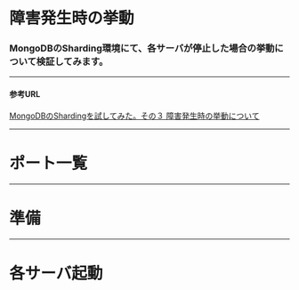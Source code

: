 障害発生時の挙動
=================
### MongoDBのSharding環境にて、各サーバが停止した場合の挙動について検証してみます。
----
#### 参考URL

[MongoDBのShardingを試してみた。その３ 障害発生時の挙動について](http://d.hatena.ne.jp/matsuou1/20110419/1303231639)

----

# ポート一覧


----

# 準備


----
# 各サーバ起動
